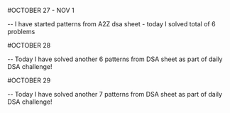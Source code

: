 #OCTOBER 27 - NOV 1

-- I have started patterns from A2Z dsa sheet - today I solved total of 6 problems 

#OCTOBER 28 

-- Today I have solved another 6 patterns from DSA sheet as part of daily DSA challenge!

#OCTOBER 29

-- Today I have solved another 7 patterns from DSA sheet as part of daily DSA challenge!

